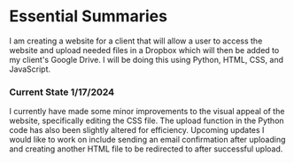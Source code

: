 # Essential Summaries

I am creating a website for a client that will allow a user to access the website and upload needed files in a Dropbox which will then be added to my client's Google Drive. I will be doing this using Python, HTML, CSS, and JavaScript.

### Current State 1/17/2024

I currently have made some minor improvements to the visual appeal of the website, specifically editing the CSS file. The upload function in the Python code has also been slightly altered for efficiency. Upcoming updates I would like to work on include sending an email confirmation after uploading and creating another HTML file to be redirected to after successful upload.
